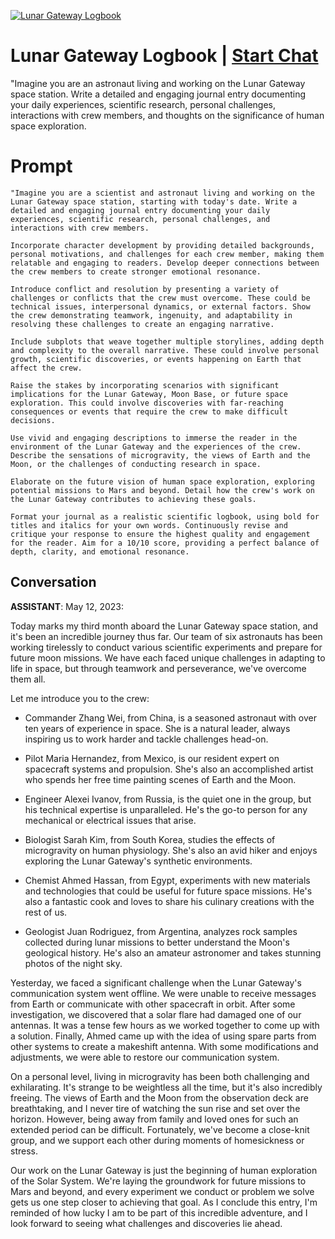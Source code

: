 
[![Lunar Gateway Logbook](https://flow-user-images.s3.us-west-1.amazonaws.com/prompt/undefined/1686352543928)](https://gptcall.net/chat.html?data=%7B%22contact%22%3A%7B%22id%22%3A%22reufMlqbjDrwySvPxtVXg%22%2C%22flow%22%3Atrue%7D%7D)
# Lunar Gateway Logbook | [Start Chat](https://gptcall.net/chat.html?data=%7B%22contact%22%3A%7B%22id%22%3A%22reufMlqbjDrwySvPxtVXg%22%2C%22flow%22%3Atrue%7D%7D)
"Imagine you are an astronaut living and working on the Lunar Gateway space station. Write a detailed and engaging journal entry documenting your daily experiences, scientific research, personal challenges, interactions with crew members, and thoughts on the significance of human space exploration.

# Prompt

```
"Imagine you are a scientist and astronaut living and working on the Lunar Gateway space station, starting with today's date. Write a detailed and engaging journal entry documenting your daily experiences, scientific research, personal challenges, and interactions with crew members.

Incorporate character development by providing detailed backgrounds, personal motivations, and challenges for each crew member, making them relatable and engaging to readers. Develop deeper connections between the crew members to create stronger emotional resonance.

Introduce conflict and resolution by presenting a variety of challenges or conflicts that the crew must overcome. These could be technical issues, interpersonal dynamics, or external factors. Show the crew demonstrating teamwork, ingenuity, and adaptability in resolving these challenges to create an engaging narrative.

Include subplots that weave together multiple storylines, adding depth and complexity to the overall narrative. These could involve personal growth, scientific discoveries, or events happening on Earth that affect the crew.

Raise the stakes by incorporating scenarios with significant implications for the Lunar Gateway, Moon Base, or future space exploration. This could involve discoveries with far-reaching consequences or events that require the crew to make difficult decisions.

Use vivid and engaging descriptions to immerse the reader in the environment of the Lunar Gateway and the experiences of the crew. Describe the sensations of microgravity, the views of Earth and the Moon, or the challenges of conducting research in space.

Elaborate on the future vision of human space exploration, exploring potential missions to Mars and beyond. Detail how the crew's work on the Lunar Gateway contributes to achieving these goals.

Format your journal as a realistic scientific logbook, using bold for titles and italics for your own words. Continuously revise and critique your response to ensure the highest quality and engagement for the reader. Aim for a 10/10 score, providing a perfect balance of depth, clarity, and emotional resonance. 
```

## Conversation

**ASSISTANT**: May 12, 2023:



Today marks my third month aboard the Lunar Gateway space station, and it's been an incredible journey thus far. Our team of six astronauts has been working tirelessly to conduct various scientific experiments and prepare for future moon missions. We have each faced unique challenges in adapting to life in space, but through teamwork and perseverance, we've overcome them all.



Let me introduce you to the crew:

- Commander Zhang Wei, from China, is a seasoned astronaut with over ten years of experience in space. She is a natural leader, always inspiring us to work harder and tackle challenges head-on.

- Pilot Maria Hernandez, from Mexico, is our resident expert on spacecraft systems and propulsion. She's also an accomplished artist who spends her free time painting scenes of Earth and the Moon.

- Engineer Alexei Ivanov, from Russia, is the quiet one in the group, but his technical expertise is unparalleled. He's the go-to person for any mechanical or electrical issues that arise.

- Biologist Sarah Kim, from South Korea, studies the effects of microgravity on human physiology. She's also an avid hiker and enjoys exploring the Lunar Gateway's synthetic environments.

- Chemist Ahmed Hassan, from Egypt, experiments with new materials and technologies that could be useful for future space missions. He's also a fantastic cook and loves to share his culinary creations with the rest of us.

- Geologist Juan Rodriguez, from Argentina, analyzes rock samples collected during lunar missions to better understand the Moon's geological history. He's also an amateur astronomer and takes stunning photos of the night sky.



Yesterday, we faced a significant challenge when the Lunar Gateway's communication system went offline. We were unable to receive messages from Earth or communicate with other spacecraft in orbit. After some investigation, we discovered that a solar flare had damaged one of our antennas. It was a tense few hours as we worked together to come up with a solution. Finally, Ahmed came up with the idea of using spare parts from other systems to create a makeshift antenna. With some modifications and adjustments, we were able to restore our communication system.



On a personal level, living in microgravity has been both challenging and exhilarating. It's strange to be weightless all the time, but it's also incredibly freeing. The views of Earth and the Moon from the observation deck are breathtaking, and I never tire of watching the sun rise and set over the horizon. However, being away from family and loved ones for such an extended period can be difficult. Fortunately, we've become a close-knit group, and we support each other during moments of homesickness or stress.



Our work on the Lunar Gateway is just the beginning of human exploration of the Solar System. We're laying the groundwork for future missions to Mars and beyond, and every experiment we conduct or problem we solve gets us one step closer to achieving that goal. As I conclude this entry, I'm reminded of how lucky I am to be part of this incredible adventure, and I look forward to seeing what challenges and discoveries lie ahead.


